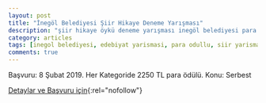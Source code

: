 ```yaml
---
layout: post
title: "İnegöl Belediyesi Şiir Hikaye Deneme Yarışması"
description: "şiir hikaye öykü deneme yarışması inegöl belediyesi para ödüllü kültür sanat ve gençlik merkezi"
category: articles
tags: [inegol belediyesi, edebiyat yarismasi, para odullu, siir yarismasi, hikaye yarismasi, oyku yarismasi, deneme yarismasi, kultur sanat ve genclik merkesi, bir genclik dergi]
comments: true
---
```


Başvuru: 8 Şubat 2019. Her Kategoride 2250 TL para ödülü.
Konu: Serbest

[Detaylar ve Başvuru için](http://www.inegol.bel.tr/guncel/haberler/id/8192/edebiyat-yarismasi-basliyor){:rel="nofollow"}